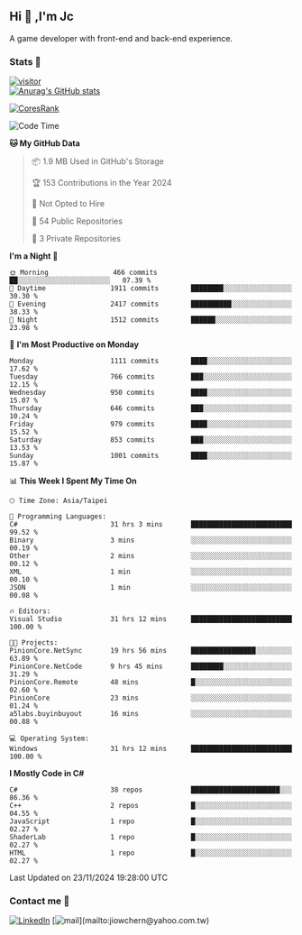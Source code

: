 ## Hi 👋 ,I'm Jc  

A game developer with front-end and back-end experience.  

### Stats  📝
[![visitor](https://visitor-badge.glitch.me/badge?page_id=jiowchern.jiowchern&style=flat-square&color=0088cc)](https://visitor-badge.glitch.me/badge?page_id=jiowchern.jiowchern&style=flat-square&color=0088cc)  
[![Anurag's GitHub stats](https://github-readme-stats.vercel.app/api?username=jiowchern&count_private=true&&show_icons=true)](https://github.com/anuraghazra/github-readme-stats)  
<!-- [![trophy](https://github-profile-trophy.vercel.app/?username=jiowchern)](https://github.com/ryo-ma/github-profile-trophy)   -->
[![CoresRank](https://cr-ss-service.azurewebsites.net/api/ScreenShot?widget=summary&username=jiowchern)](https://cr-ss-service.azurewebsites.net/api/ScreenShot?widget=summary&username=jiowchern)


<!--START_SECTION:waka-->
![Code Time](http://img.shields.io/badge/Code%20Time-1%2C283%20hrs%2042%20mins-blue)

**🐱 My GitHub Data** 

> 📦 1.9 MB Used in GitHub's Storage 
 > 
> 🏆 153 Contributions in the Year 2024
 > 
> 🚫 Not Opted to Hire
 > 
> 📜 54 Public Repositories 
 > 
> 🔑 3 Private Repositories 
 > 
**I'm a Night 🦉** 

```text
🌞 Morning                466 commits         ██░░░░░░░░░░░░░░░░░░░░░░░   07.39 % 
🌆 Daytime                1911 commits        ████████░░░░░░░░░░░░░░░░░   30.30 % 
🌃 Evening                2417 commits        ██████████░░░░░░░░░░░░░░░   38.33 % 
🌙 Night                  1512 commits        ██████░░░░░░░░░░░░░░░░░░░   23.98 % 
```
📅 **I'm Most Productive on Monday** 

```text
Monday                   1111 commits        ████░░░░░░░░░░░░░░░░░░░░░   17.62 % 
Tuesday                  766 commits         ███░░░░░░░░░░░░░░░░░░░░░░   12.15 % 
Wednesday                950 commits         ████░░░░░░░░░░░░░░░░░░░░░   15.07 % 
Thursday                 646 commits         ███░░░░░░░░░░░░░░░░░░░░░░   10.24 % 
Friday                   979 commits         ████░░░░░░░░░░░░░░░░░░░░░   15.52 % 
Saturday                 853 commits         ███░░░░░░░░░░░░░░░░░░░░░░   13.53 % 
Sunday                   1001 commits        ████░░░░░░░░░░░░░░░░░░░░░   15.87 % 
```


📊 **This Week I Spent My Time On** 

```text
🕑︎ Time Zone: Asia/Taipei

💬 Programming Languages: 
C#                       31 hrs 3 mins       █████████████████████████   99.52 % 
Binary                   3 mins              ░░░░░░░░░░░░░░░░░░░░░░░░░   00.19 % 
Other                    2 mins              ░░░░░░░░░░░░░░░░░░░░░░░░░   00.12 % 
XML                      1 min               ░░░░░░░░░░░░░░░░░░░░░░░░░   00.10 % 
JSON                     1 min               ░░░░░░░░░░░░░░░░░░░░░░░░░   00.08 % 

🔥 Editors: 
Visual Studio            31 hrs 12 mins      █████████████████████████   100.00 % 

🐱‍💻 Projects: 
PinionCore.NetSync       19 hrs 56 mins      ████████████████░░░░░░░░░   63.89 % 
PinionCore.NetCode       9 hrs 45 mins       ████████░░░░░░░░░░░░░░░░░   31.29 % 
PinionCore.Remote        48 mins             █░░░░░░░░░░░░░░░░░░░░░░░░   02.60 % 
PinionCore               23 mins             ░░░░░░░░░░░░░░░░░░░░░░░░░   01.24 % 
a5labs.buyinbuyout       16 mins             ░░░░░░░░░░░░░░░░░░░░░░░░░   00.88 % 

💻 Operating System: 
Windows                  31 hrs 12 mins      █████████████████████████   100.00 % 
```

**I Mostly Code in C#** 

```text
C#                       38 repos            ██████████████████████░░░   86.36 % 
C++                      2 repos             █░░░░░░░░░░░░░░░░░░░░░░░░   04.55 % 
JavaScript               1 repo              █░░░░░░░░░░░░░░░░░░░░░░░░   02.27 % 
ShaderLab                1 repo              █░░░░░░░░░░░░░░░░░░░░░░░░   02.27 % 
HTML                     1 repo              █░░░░░░░░░░░░░░░░░░░░░░░░   02.27 % 
```




 Last Updated on 23/11/2024 19:28:00 UTC
<!--END_SECTION:waka-->



### Contact me 💬
[![LinkedIn](https://img.shields.io/badge/-JiowchernChen-0077B5?style==flat-square&logo=LinkedIn&logoColor=white)](https://www.linkedin.com/in/jiowchern-chen-4aaa90b7/) [![mail](https://img.shields.io/badge/-jiowchern%40yahoo.com.tw-blueviolet?style=flat-square&logo=yahoo!)](mailto:jiowchern@yahoo.com.tw)    

<!-- [![Linkedin Badge](https://img.shields.io/badge/-LinkedIn-blue?style=flat-square&logo=Linkedin&logoColor=white&link=https://www.linkedin.com/in/jiowchern-chen-4aaa90b7/)](https://www.linkedin.com/in/jiowchern-chen-4aaa90b7/) -->


<!--
**jiowchern/jiowchern** is a ✨ _special_ ✨ repository because its `README.md` (this file) appears on your GitHub profile.

Here are some ideas to get you started:

- 🔭 I’m currently working on ...
- 🌱 I’m currently learning ...
- 👯 I’m looking to collaborate on ...
- 🤔 I’m looking for help with ...
- 💬 Ask me about ...
- 📫 How to reach me: ...
- 😄 Pronouns: ...
- ⚡ Fun fact: ...
-->
